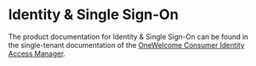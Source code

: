 # Identity & Single Sign-On

The product documentation for Identity & Single Sign-On can be found in the single-tenant documentation of
the [OneWelcome Consumer Identity Access Manager](https://docs-single-tenant.onewelcome.com/cim/stable/idp/).
